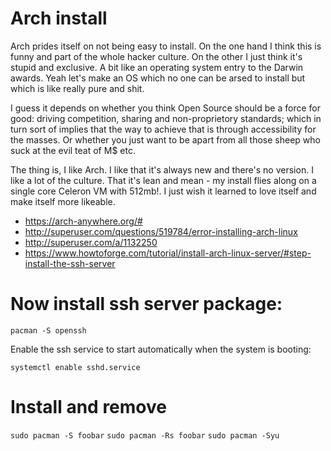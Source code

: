 # Arch install
Arch prides itself on not being easy to install. On the one hand I
think this is funny and part of the whole hacker culture. On the other
I just think it's stupid and exclusive. A bit like an operating system
entry to the Darwin awards. Yeah let's make an OS which no one can be
arsed to install but which is like really pure and shit.

I guess it depends on whether you think Open Source should be a force
for good: driving competition, sharing and non-proprietory standards; which
in turn sort of implies that the way to achieve that is through
accessibility for the masses. Or whether you just want to be apart from
all those sheep who suck at the evil teat of M$ etc.

The thing is, I like Arch. I like that it's always new and there's no
version. I like a lot of the culture. That it's lean and mean - my install
flies along on a single core Celeron VM with 512mb!. I just wish it learned
to love itself and make itself more likeable.

* https://arch-anywhere.org/#
* http://superuser.com/questions/519784/error-installing-arch-linux
* http://superuser.com/a/1132250
* https://www.howtoforge.com/tutorial/install-arch-linux-server/#step-install-the-ssh-server

# Now install ssh server package:

`pacman -S openssh`

Enable the ssh service to start automatically when the system is booting:

`systemctl enable sshd.service`

# Install and remove
`sudo pacman -S foobar`
`sudo pacman -Rs foobar`
`sudo pacman -Syu`


